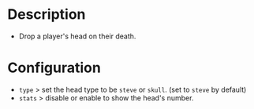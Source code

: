 # Description
- Drop a player's head on their death.

# Configuration
- `type` > set the head type to be `steve` or `skull`. (set to `steve` by default)
- `stats` > disable or enable to show the head's number.
